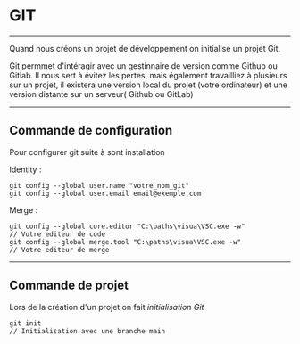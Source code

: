 # GIT

---

Quand nous créons un projet de développement on initialise un projet Git.

Git permmet d'intéragir avec un gestinnaire de version comme Github ou Gitlab. Il nous sert à évitez les pertes, mais également travailliez à plusieurs sur un projet, il existera une version local du projet (votre ordinateur) et une version distante sur un serveur( Github ou GitLab)

---

## Commande de configuration

Pour configurer git suite à sont installation

Identity :

```code
git config --global user.name "votre_nom_git"
git config --global user.email email@exemple.com
```

Merge :

```code
git config --global core.editor "C:\paths\visua\VSC.exe -w"                     // Votre editeur de code
git config --global merge.tool "C:\paths\visua\VSC.exe -w"                      // Votre editeur de merge
```

---

## Commande de projet

Lors de la création d'un projet on fait _initialisation Git_

```code
git init                                                                        // Initialisation avec une branche main
```
